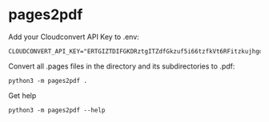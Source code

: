 # pages2pdf

Add your Cloudconvert API Key to .env:

```shell
CLOUDCONVERT_API_KEY="ERTGIZTDIFGKDRztgITZdfGkzuf5i66tzfkVt6RFitzkujhgo67rtzfghT6rfiutzk"
```



Convert all .pages files in the directory and its subdirectories to .pdf:

```shell
python3 -m pages2pdf .
```



Get help

```shell
python3 -m pages2pdf --help
```

